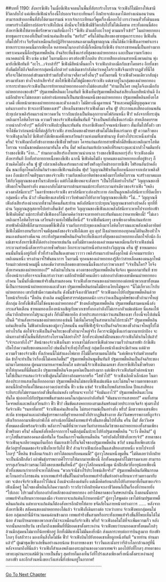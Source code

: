 ##บทที่ 1190: สังหารซีเฟิง
ในเมื่อซีเฟิงเจอตนในพื้นที่ลับรกร้างโบราณ จ้าวเฟิงก็ไม่มีทางให้เขามีชีวิตกลับไป แค่เพียงซีเฟิงนำเรื่องนี้ไปบอกเจ้าเกาะเทียนอวี่ อีกฝ่ายจะต้องเดาได้อย่างแน่นอนว่าตนสามารถเข้าออกพื้นที่ลับได้ตามอารมณ์
หากเจ้าเกาะเทียนอวี่พูดเรื่องนี้ออกไป เกรงว่าคนทั่วทั้งดินแดนเทพรกร้างไม่มีทางปล่อยจ้าวเฟิงไปแน่
ดังนั้นจะให้ซีเฟิงมีชีวิตกลับไปไม่ได้เด็ดขาด กระทั่งตอนนี้ต้องสังหารซีเฟิงให้ตายเพื่อรักษาความลับนี้เอาไว้
“ซีเฟิง มัวแต่อึ้งอะไรอยู่ ตามมาเร็วเข้า!”
ในเผ่าหยกทอง ชายชุดเกราะทองที่เป็นหัวหน้าแค่นเสียงเย็น
“ขอรับ!”
ครั้นได้ยินเสียงของชายชุดเกราะทอง ซีเฟิงสั่นเทิ้มไปทั่วร่าง รีบรับคำเหมือนกับปฏิกิริยาตอบสนองตามสัญชาตญาณ
เห็นได้ชัดว่าซีเฟิงเคารพยำเกรงชายเกราะทองคนนี้มากเพียงใด
หลายคนในกองกำลังนี้ก็เหมือนกับซีเฟิง ยำเกรงชายคนนี้เป็นอย่างมาก
เพราะคนคนนี้คือปฐมเทพตี้หลิน อัจฉริยะที่แข็งแกร่งที่สุดของเผ่าหยกทอง และเป็นความหวังของอนาคตเผ่านี้
ฟิ้ว แซ่ด แซ่ด!
ในยามนี้เอง ตรงท้องฟ้าไกลลิบ ประกายสีทองอ่อนสายหนึ่งพาดผ่าน พุ่งมายังซีเฟิงทันที
“อะไร…เจ้ากล้ารึ!”
ซีเฟิงมีสีหน้าตื่นตกใจ จ้าวเฟิงกล้าลงมือกับเขาโดยตรง อีกทั้งเขายังสัมผัสได้ถึงจิตสังหารกลุ่มหนึ่งอีกด้วย!
แต่เดิมเขากำลังคิดว่าเหตุใดจ้าวเฟิงจึงมาปรากฏตัวที่นี่ได้ หรือจะใช้ค่ายกลส่งข้ามมาเข้าร่วมกับขั้วอำนาจสี่ดาวครึ่งอื่นๆ?
แต่ในยามนี้ จ้าวเฟิงตัวคนเดียวกลับมุ่งตรงมายังเขา ช่างใจกล้าเสียจริง!
ต่อให้ซีเฟิงไม่ใช่คู่มือของจ้าวเฟิง แต่เขาอยู่ในกลุ่มของเผ่าหยกทอง การกระทำของจ้าวเฟิงเป็นการท้าทายเผ่าหยกทองอย่างไม่ต้องสงสัย!
“ท่านเป็นใคร เหตุใดจึงลงมือกับเผ่าหยกทองของข้า?”
ปฐมเทพตี้หลินตะโกนทันที
ซีเฟิงเห็นปฐมเทพตี้หลินส่งเสียงก็เผยสีหน้ายินดี ถึงแม้อีกฝ่ายจะไม่ชอบเขา แต่อย่างน้อยตนก็เป็นสมาชิกคนหนึ่งของเผ่าหยกทอง ปฐมเทพตี้หลินหยิ่งยโสอวดดี เพื่อหน้าตาของเผ่าหยกทองและตัวเองแล้ว ไม่มีทางนิ่งดูดายแน่
“ข้าและคนผู้นี้มีบุญคุณความแค้นบางอย่าง ข้าจะเอาชีวิตของเขา!”
เสียงเย็นชาของจ้าวเฟิงดังมา
ครืน ฟู่!
ประกายแสงสีทองอ่อนพลันปะทุเปลวเพลิงร้อนแรงน่าหวาดหวั่น ราวกับแปลงเป็นหินอุกกาบาตไฟก้อนหนึ่ง
ฟิ้ว!
หลังจากที่กระตุ้นเพลิงมารโลหิตโบราณ ความเร็วของจ้าวเฟิงเพิ่มขึ้นทันที
“ช่างเป็นพลังที่แข็งแกร่งนัก สายเลือดบรรพกาลน่ากลัวจริงๆ!”
พลังที่จ้าวเฟิงปะทุขึ้นกะทันหัน ทำเอาซีเฟิงตกใจจนหน้าซีดขาว สั่นเทิ้มไปทั้งตัว
เขาจำได้ชัดว่าก่อนหน้านี้ที่ต่อสู้กับจ้าวเฟิง สายเลือดของฝ่ายตรงข้ามไม่ได้แข็งแกร่งมาก
ฟู่!
ความเร็วของจ้าวเฟิงสูงเกินไป ซีเฟิงทำได้เพียงแค่พึ่งพาเสวียนอ้าวแห่งลมที่เขาชำนาญ ทิ้งห่างไประยะหนึ่งเท่านั้น
ครืน!
จ้าวเฟิงมาถึงยังข้างกายของซีเฟิงชั่วพริบตา โคจรแก่นแท้กายสายฟ้าศักดิ์สิทธิ์และเพลิงมารโลหิตโบราณ จากนั้นชกหมัดออกมาทันใด
ครืน บึ้ม!
พลังแก่นแท้เปลวเพลิงที่ร้อนระอุและน่ากลัวโจมตีมายังร่างของซีเฟิง
“อ๊าก…”
ท่ามกลางเสียงร้องโหยหวนน่าอนาถ ร่างของซีเฟิงแหลกรุ่งริ่ง
จ้าวเฟิงลงมือสังหารทันที อีกทั้งทำลายกายเนื้อของซีเฟิง ฉากนี้ ซีเฟิงคิดไม่ถึง ทุกคนของเผ่าหยกทองที่อยู่ข้างๆ ก็ล้วนคิดไม่ถึง
ครืน ฟู่ ฟู่!
เปลวเพลิงสีแดงร้อนแรงน่าพรั่งพรึงลุกไหม้รอบกายซีเฟิง ไฟร้อนอันบ้าคลั่งนั้น ขณะที่ลุกโหมก็กลืนกินร่างของซีเฟิงจนดับดิ้น
ฟุ่บ!
วิญญาณสีฟ้าเย็นเยือกหนีออกจากเปลวเพลิงสีแดง
ถึงแม้การโจมตีรุนแรงของจ้าวเฟิง รวมกับเพลิงอาทิตย์ของเพลิงมารโลหิตโบราณ จะสร้างบาดแผลให้กับวิญญาณของเขาในระดับหนึ่ง แต่ยังไม่เพียงพอจะสังหาร
“เป็นไปได้อย่างไรกัน!”
วิญญาณของซีเฟิงตกใจเป็นอย่างยิ่ง ตนเองกลับไม่สามารถต้านทานแม้กระทั่งกระบวนท่าเดียวของจ้าวเฟิง
“เพลิงดวงตาอัสนีเทวะ!”
ในตาซ้ายของจ้าวเฟิง ตราอัสนีเทวะส่องประกาย ก่อเป็นลูกเพลิงอัสนีเทวะที่บิดเบี้ยวกลุ่มหนึ่ง
ครืน ฉัวะ!
เห็นเพียงแสงอัสนีวาววับฟาดผ่าไปยังกายวิญญาณของซีเฟิง
“ไม่…”
วิญญาณซีเฟิงส่งเสียงร้องน่าอนาถที่ชวนให้คนสั่นสะท้าน พลังอัสนีเทวะปะทุบนวิญญาณเขาอย่างบ้าคลั่ง ทุกที่ที่ผ่าน วิญญาณสูญสลายไปอย่างสิ้นเชิง!
สุดท้าย วิญญาณของซีเฟิงและพลังอัสนีเทวะหายไปจากท้องฟ้า
ซีเฟิงดับดิ้น!
แม้กระทั่งตัวซีเฟิงเองก็ไม่คาดคิดว่าเขาจะตายอย่างกะทันหันและง่ายดายเพียงนี้!
“ไม่เลว เพลิงมารโลหิตโบราณ เสวียนอ้าวแห่งไฟขั้นที่หนึ่ง!”
จ้าวเฟิงยิ้มน้อยๆ
เขาเพียงอาศัยแก่นแท้กายสายฟ้าศักดิ์สิทธิ์ก็สามารถบดขยี้ซีเฟิงได้ รวมกับการปะทุของเพลิงมารโลหิตโบราณและพลังเพลิงอาทิตย์ ซีเฟิงไม่มีทางทนรับการโจมตีสุดพลังของจ้าวเฟิงได้เลย
ตุบ ตุบ!
ฝั่งเผ่าหยกทองทุกคนได้ยินเสียงหัวใจตนเองเต้นอย่างชัดเจน
กระทั่งปฐมเทพตี้หลินอัจฉริยะที่แข็งแกร่งที่สุดของเผ่าหยกทองก็ตกใจยิ่งนัก
ถึงแม้เขาจะสังหารซีเฟิงได้อย่างง่ายดายเช่นกัน แต่ไม่มีทางคล่องแคล่วหมดจดเหมือนกับจ้าวเฟิงเช่นนี้ กระบวนท่าหนึ่งสังหารร่างกายชั่วพริบตา อีกกระบวนท่าหนึ่งทำลายล้างวิญญาณ
ครืน ฟู่!
ชายผมทองคนนั้นยืนนิ่งอยู่กับที่ ทั่วทั้งร่างเป็นสีแดงชาดแวววาว เพลิงร้อนแรงบ้าคลั่งลุกไหม้ ดั่งจอมมารเปลวเพลิงตนหนึ่ง ทรงอำนาจไร้พันธนาการ
ในยามนี้ ทุกคนของเผ่าหยกทองรู้สึกว่าสายเลือดของตนลุกไหม้ร้อนผ่าวต่อหน้าคนผู้นี้ แสดงชัดว่าสายเลือดของชายคนนี้แข็งแกร่งกว่าพวกเขา!
“เจ้าเป็นใคร? ไยจึงสังหารคนของเผ่าหยกทอง?”
หลังผ่านไปนาน ดวงตาของปฐมเทพตี้หลินจับจ้อง พูดออกมาทันที
ชายเบื้องหน้าบางทีอาจจะแข็งแกร่งกว่าเขา แต่อีกฝ่ายมีตัวคนเดียว แต่กองกำลังของเขามีคนเผ่าหยกทองเก้าคน ในนั้นยิ่งมีเทพแท้จริงขั้นสามสองคน
จ้าวเฟิงสังหารคนของเผ่าหยกทองต่อหน้าพวกเขาทั้งหมด นี่เป็นการตบหน้าเผ่าหยกทองและตัวเขา ปฐมเทพตี้หลินย่อมไม่มีทางเงียบไม่พูดจา
“นี่ไม่เกี่ยวอะไรกับเผ่าหยกทอง เขากับข้ามีความแค้นกัน ดังนั้นข้าจึงเอาชีวิตเขา!”
จ้าวเฟิงมองไปยังปฐมเทพตี้หลินด้วยใบหน้าเรียบนิ่ง
“ตี้หลิน ช่างเถิด คนผู้นี้พรสวรรค์สุดยอดนัก เกรงว่าคงเป็นลูกศิษย์ของขั้วอำนาจใหญ่สักกลุ่ม อีกทั้งซีเฟิงก็ไม่ใช่คนของเผ่าหยกทอง!”
ข้างหลังปฐมเทพตี้หลิน ปฐมเทพขั้นสามคนหนึ่งส่งกระแสจิตเตือน
ชายผมทองเบื้องหน้าเผชิญกับพวกเขาทั้งกองกำลังก็ไม่เกรงกลัวแม้แต่น้อย นี่แสดงให้เห็นว่าอีกฝ่ายหากไม่ฐานะสูงส่ง ก็ยังมีไพ่ตายอีก
ด้วยประสบการณ์กว่าแสนปีของเขา เรื่องนี้จบไปเช่นนี้เป็นดี
“ท่านสังหารคนของเผ่าหยกทองเช่นนี้ ไม่เห็นใครอยู่ในสายตาเกินไปกระมัง?”
ปฐมเทพตี้หลินแค่นเสียงเย็น ไม่ฟังคำเตือนของผู้อาวุโสคนนั้น
คนที่ซีเฟิงรู้จักจะเป็นอัจฉริยะของขั้วอำนาจใหญ่ไปได้อย่างไรกัน ต่อให้จ้าวเฟิงเป็นอัจฉริยะของขั้วอำนาจใหญ่จริง ก็ควรจะมีผู้แข็งแกร่งมากมายปกป้อง จะเดินทางลำพังในพื้นที่ลับรกร้างโบราณได้อย่างไร?
อีกทั้งระดับพลังฝึกตนของจ้าวเฟิงก็ต่ำเกินไปแล้ว!
“เจ้าจะเอายังไง?”
สีหน้าของจ้าวเฟิงเย็นชา
หากเขาไม่สังหารซีเฟิงด้วยความเร็วปานสายฟ้า ถ้าซีเฟิงเปิดโปงความลับของตนออกไป เช่นนั้นก็จะยิ่งยุ่งไปใหญ่
กลุ่มเบื้องหน้าถึงแม้จะมีเก้าคน แต่ด้วยความเร็วของจ้าวเฟิง ทั้งเก้าคนนี้ไม่สำแดงไพ่ตาย ก็ไม่มีใครตามตนได้ทัน
“แค่เพียงเจ้าก้มหัวยอมรับผิด ข้าก็จะทำเป็นว่าเรื่องนี้ไม่เคยเกิดขึ้น!”
ปฐมเทพตี้หลินพูดขึ้นทันที
ปฐมเทพตี้หลินเป็นอัจฉริยะของเผ่ามาโดยตลอด ผู้คนมากมายเคารพเลื่อมใส แต่ยามนี้จ้าวเฟิงเมินเฉยเขา สังหารซีเฟิงในชั่วพริบตา ทำให้ทุกคนที่นี่ตื่นตะลึง ปฐมเทพตี้หลินจึงหงุดหงิดเป็นอย่างมาก
แต่เพียงจ้าวเฟิงก้มหัวต่อหน้าเขา ไม่ใช่เป็นการแสดงว่าจ้าวเฟิงสู้ตนไม่ได้ทางอ้อมหรอกหรือ
“ไสหัวไป!”
จ้าวเฟิงเลิกคิ้วเล็กน้อย ในตาส่องประกายแสงเย็นเยือกออกมา
ปฐมเทพตี้หลินไม่ชอบซีเฟิงแม้แต่นิด และไม่สนใจความตายของเขา ตอนนี้อีกฝ่ายก็แค่ใช้ตนเองอวดเบ่งเท่านั้น
ฟิ้ว แซ่ด แซ่ด!
จ้าวเฟิงเก็บพลังสายเลือด ปีกแสงสีทองระยิบระยับไม่ธรรมดาก่อตัวขึ้นที่แผ่นหลัง เตรียมจะจากไป
“จับมันเอาไว้!”
ปฐมเทพตี้หลินตะโกนทันใด พุ่งออกไปกับปฐมเทพขั้นสามสองคนในกลุ่มกองกำลังทันที
“พันธนาการแสงหยก!”
คนทั้งสามโคจรพลังและพลังเสวียนอ้าว
ฟิ้ว ฟิ้ว!
เข็มขัดแสงหยกทองสามเส้นพร้อมด้วยประกายเจิดจ้า พุ่งตรงไปรัดจ้าวเฟิง
“รนหาที่ตาย!”
จ้าวเฟิงแค่นเสียงเย็น ไม่สบอารมณ์เป็นอย่างยิ่ง
พรึ่บ!
มือขวาของเขาเพียงสะบัด ชายชุดดำและเผ่าพันธุ์บรรพกาลที่ดุร้ายหลายตัวก็ปรากฏขึ้นข้างกาย
สัตว์วิเศษบรรพกาลที่ถูกจ้าวเฟิงเรียกออกมาเพียงลำพังได้ อย่างน้อยก็มีพลังเทพแท้จริงขั้นสองขึ้นไปทั้งสิ้น
ครืน บึ้ม!
สัตว์วิเศษทั้งหมดลงมือพร้อมจ้าวเฟิง พลังการโจมตีที่น่าหวาดหวั่นทำลายเคล็ดวิชาของเผ่าหยกทองทั้งสามเพียงชั่วพริบตา
ครืน!
คลื่นพลังที่เหลือจากการโจมตีกลุ่มนั้นปะทะไปยังปฐมเทพตี้หลิน
“ระวัง ตี้หลิน!”
ผู้อาวุโสขั้นสามสองคนลงมือทันใด รับคลื่นการโจมตีแทนตี้หลิน
“อย่าบังคับให้ข้าสังหารเจ้า!”
สายตาของจ้าวเฟิงดุจเกลียวหมุนเย็นเยือก ทิ่มแทงเข้าไปในจิตใจของปฐมเทพตี้หลิน
ขวับ!
แขนเสื้อเพียงสะบัด สัตว์อสูรทั้งหมดของจ้าวเฟิงก็หายวับไป
ฟิ้ว!
ส่วนจ้าวเฟิงแปลงเป็นแสงสีทองสายหนึ่ง หายไปจากที่ไกลๆ!
“ตี้หลิน ข้าเตือนเจ้าแล้ว อย่าได้ตอแยกับคนคนนี้!”
ผู้อาวุโสคนหนึ่งพูดขึ้น
“ไม่คิดเลยว่าอีกฝ่ายจะเป็นนักฝึกสัตว์ เผ่าพันธุ์บรรพกาลศิโรราบให้มากมายเพียงนี้ อีกทั้งคนชุดดำก็ไม่ธรรมดาเลย สามารถบรรลุเสวียนอ้าวมรณะได้ถึงขอบเขตขั้นที่หนึ่ง!”
ผู้อาวุโสอีกคนหนึ่งพูด นักฝึกสัตว์ที่อายุน้อยเพียงนี้ ทั่วทั้งเขตผาเก่ายากที่จะหาได้สักคน
“พวกเจ้านี่ช่างไร้ประโยชน์เสียจริง!”
ปฐมเทพตี้หลินกัดฟันกรอด ตะโกนอย่างโกรธแค้น
หากเทพแท้จริงขั้นสี่ในเผ่าหรือเทพแท้จริงขั้นห้าอย่างเทียนหวาร่วมทางมากับเขา จะต้องจับจ้าวเฟิงเอาไว้ได้แน่
ถึงแม้จะเคืองแค้นยิ่ง แต่เมื่อคิดย้อนกลับไปยังสายตาที่เย็นชาของจ้าวเฟิงเมื่อครู่ ในใจของตี้หลินก็เกิดความกลัว ราวกับว่าอีกฝ่ายคิดจะเอาชีวิตตนก็เป็นเรื่องที่ง่ายดายยิ่ง
“ไปเถอะ ไปรวมตัวกับกองกำลังหลักของเผ่าหยกทอง อย่าได้พลาดของวิเศษเหล่านั้น ถึงตอนนั้นหากเทพแท้จริงเทียนหวายอมลงมือ เจ้าอยากจะแก้แค้นก็ง่ายดายนัก!”
ผู้อาวุโสพูดต่อ
เขาไม่ห้ามปฐมเทพตี้หลินแก้แค้น แต่หากจะแก้แค้นก็ต้องสังหารอีกฝ่ายให้ตาย ขจัดภัยในภายหน้าอย่างถาวร
……
หลังจากสังหารซีเฟิง สลัดคนของเผ่าหยกทองได้แล้ว จ้าวเฟิงก็เดินทางต่อ
ระหว่างทาง จ้าวเฟิงพบกลุ่มคนไม่น้อย กลุ่มเหล่านี้มีจำนวนคนค่อนข้างมาก เทพแท้จริงขั้นสามหรือกระทั่งเทพแท้จริงขั้นสี่ก็พบเห็นได้ไม่น้อย ส่วนเป้าหมายของพวกเขาก็น่าจะเหมือนกับจ้าวเฟิง
พรึ่บ!
จ้าวเฟิงอดไม่ได้ที่จะเพิ่มความเร็ว
หลังจากนั้นหลายสิบวัน เขาก็มาถึงเขตพื้นที่ที่มียอดเขาตั้งตระหง่าน
จ้าวเฟิงพบว่าบนยอดเขาทั้งหมดใกล้ๆ ล้วนมีกลุ่มคนไม่มากก็น้อยพักอยู่
อีกทั้งมิติแห่งนี้ไม่มั่นคงยิ่งนัก ส่งผลกระทบต่อการบินสูงมาก ท้องฟ้าไกลๆ ยิ่งสลัวราง มองเห็นสิ่งใดไม่ชัด
ฟิ้ว!
จ้าวเฟิงบินไปยังยอดเขาเตี้ยลูกหนึ่งทันที
“นายท่าน ท่านมาแล้ว!”
ผู้เฒ่าชุดเขียวเอ่ยขึ้นอย่างนอบน้อม
ข้างกายของเขา จ้าววั่นและมังกรวารีล้างโลกาล้วนอยู่ที่นี่
หลังจากมาถึงที่นี่แล้ว จ้าวเฟิงก็สำแดงพลังมองทะลุผ่านของดวงตาเทพเจ้า มองไปยังที่ไกลๆ
สายตาของเขาทะลุผ่านกระแสมิติวุ่นวายเป็นชั้นๆ สุดท้ายก็มองเห็นวังที่โปร่งแสงเพียงครึ่งหนึ่งตั้งตระหง่านอยู่กลางฟ้า และอีกส่วนหนึ่งของวังแห่งนี้ยังซ่อนอยู่ในอากาศ!
…………………………………………………………………..


[Go To Next Chapter]( ./47.md)